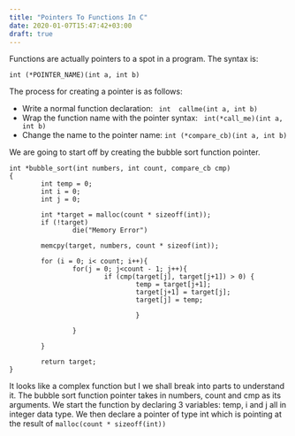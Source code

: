 ```yaml
---
title: "Pointers To Functions In C"
date: 2020-01-07T15:47:42+03:00
draft: true
---
```


Functions are actually pointers to a spot in a program. The syntax is:

```
int (*POINTER_NAME)(int a, int b)

```
The process for creating a pointer is as follows:

* Write a normal function declaration: ``` int  callme(int a, int b)```
* Wrap the function name with the pointer syntax: ``` int(*call_me)(int a, int b)```
* Change the name to the pointer name: ```int (*compare_cb)(int a, int b)```

 
We are going to start off by creating the bubble sort function pointer.

```
int *bubble_sort(int numbers, int count, compare_cb cmp)
{
        int temp = 0;
        int i = 0;
        int j = 0;

        int *target = malloc(count * sizeoff(int));
        if (!target)
                die("Memory Error")

        memcpy(target, numbers, count * sizeof(int));

        for (i = 0; i< count; i++){
                for(j = 0; j<count - 1; j++){
                        if (cmp(target[j], target[j+1]) > 0) {
                                temp = target[j+1];
                                target[j+1] = target[j];
                                target[j] = temp;

                                }

                }

        }

        return target;
}

```
It looks like a complex function but I we shall break into parts to understand it. The bubble sort
function pointer takes in numbers, count and cmp as its arguments. We start the function by declaring
3 variables: temp, i and j all in integer data type. We then declare a pointer of type int which is
pointing at the result of ```malloc(count * sizeoff(int))```

